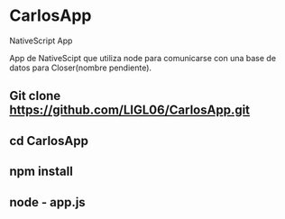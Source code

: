 # CarlosApp
NativeScript App 

App de NativeScipt que utiliza node para comunicarse con una base de datos para Closer(nombre pendiente).

## Git clone https://github.com/LIGL06/CarlosApp.git
## cd CarlosApp 
## npm install 
## node - app.js
